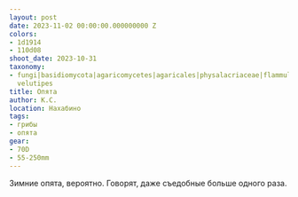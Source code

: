 ```yaml
---
layout: post
date: 2023-11-02 00:00:00.000000000 Z
colors:
- 1d1914
- 110d08
shoot_date: 2023-10-31
taxonomy:
- fungi|basidiomycota|agaricomycetes|agaricales|physalacriaceae|flammulina|flammulina
  velutipes
title: Опята
author: К.С.
location: Нахабино
tags:
- грибы
- опята
gear:
- 70D
- 55-250mm
---
```

Зимние опята, вероятно. Говорят, даже съедобные больше одного раза.

